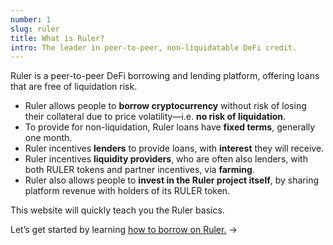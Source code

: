 ```yaml
---
number: 1
slug: ruler
title: What is Ruler?
intro: The leader in peer-to-peer, non-liquidatable DeFi credit.
---
```


Ruler is a peer-to-peer DeFi borrowing and lending platform, offering loans that are free of liquidation risk.

- Ruler allows people to **borrow cryptocurrency** without risk of losing their  collateral due to price volatility—i.e. **no risk of liquidation**.
- To provide for non-liquidation, Ruler loans have **fixed terms**, generally one month.
- Ruler incentives **lenders** to provide loans, with **interest** they will receive.
- Ruler incentives **liquidity providers**, who are often also lenders, with both RULER tokens and partner incentives, via **farming**.
- Ruler also allows people to **invest in the Ruler project itself**, by sharing platform revenue with holders of its RULER token.

This website will quickly teach you the Ruler basics.

Let’s get started by learning [how to borrow on Ruler.](/borrow/) →
